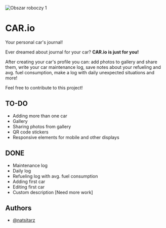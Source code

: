 ![Obszar roboczy 1](https://github.com/natsitarz/car.io/assets/78207063/aa8c6f4a-26ca-48c3-8dad-2a42223cd52a)


# CAR.io

Your personal car's journal!

Ever dreamed about journal for your car? __CAR.io is just for you!__ 

After creating your car's profile you can: add photos to gallery and share them, write your car maintenance log, save notes about your refueling and avg. fuel consumption, make a log with daily unexpected situations and more!  

Feel free to contribute to this project!

## TO-DO
- Adding more than one car
- Gallery
- Sharing photos from gallery
- QR code stickers
- Responsive elements for mobile and other displays

## DONE
- Maintenance log
- Daily log
- Refueling log with avg. fuel consumption
- Adding first car
- Editing first car
- Custom description [Need more work]

## Authors

- [@natsitarz](https://github.com/natsitarz/)

